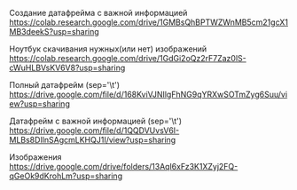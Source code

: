 Создание датафрейма с важной информацией https://colab.research.google.com/drive/1GMBsQhBPTWZWnMB5cm21gcX1MB3deekS?usp=sharing

Ноутбук скачивания нужных(или нет) изображений https://colab.research.google.com/drive/1GdGi2oQz2rF7Zaz0lS-cWuHLBVsKV6V8?usp=sharing

Полный датафрейм (sep='\t') https://drive.google.com/file/d/168KviVJNIlgFhNG9qYRXwSOTmZyg6Suu/view?usp=sharing

Датафрейм с важной информацией (sep='\t') https://drive.google.com/file/d/1QQDVUvsV6I-MLBs8DIlnSAgcmLKHQJ1I/view?usp=sharing

Изображения https://drive.google.com/drive/folders/13Aql6xFz3K1XZyj2FQ-qGeOk9dKrohLm?usp=sharing
